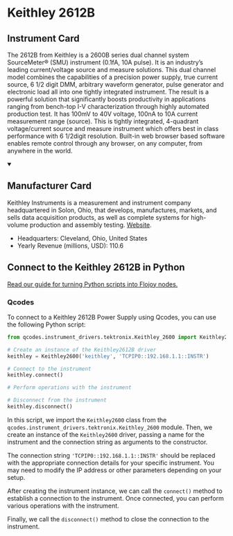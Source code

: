 
# Keithley 2612B

## Instrument Card

The 2612B from Keithley is a 2600B series dual channel system SourceMeter® (SMU) instrument (0.1fA, 10A pulse). It is an industry’s leading current/voltage source and measure solutions. This dual channel model combines the capabilities of a precision power supply, true current source, 6 1/2 digit DMM, arbitrary waveform generator, pulse generator and electronic load all into one tightly integrated instrument. The result is a powerful solution that significantly boosts productivity in applications ranging from bench-top I-V characterization through highly automated production test. It has 100mV to 40V voltage, 100nA to 10A current measurement range (source). This is tightly integrated, 4-quadrant voltage/current source and measure instrument which offers best in class performance with 6 1/2digit resolution. Built-in web browser based software enables remote control through any browser, on any computer, from anywhere in the world.

<details open>
<summary><h2>Manufacturer Card</h2></summary>
Keithley Instruments is a measurement and instrument company headquartered in Solon, Ohio, that develops, manufactures, markets, and sells data acquisition products, as well as complete systems for high-volume production and assembly testing. <a href=https://www.tek.com/en>Website</a>.

<ul>
  <li>Headquarters: Cleveland, Ohio, United States</li>
  <li>Yearly Revenue (millions, USD): 110.6</li>
</ul>
</details>

## Connect to the Keithley 2612B in Python

[Read our guide for turning Python scripts into Flojoy nodes.](https://docs.flojoy.ai/custom-nodes/creating-custom-node/)


### Qcodes

To connect to a Keithley 2612B Power Supply using Qcodes, you can use the following Python script:

```python
from qcodes.instrument_drivers.tektronix.Keithley_2600 import Keithley2600

# Create an instance of the Keithley2612B driver
keithley = Keithley2600('keithley', 'TCPIP0::192.168.1.1::INSTR')

# Connect to the instrument
keithley.connect()

# Perform operations with the instrument

# Disconnect from the instrument
keithley.disconnect()
```

In this script, we import the `Keithley2600` class from the `qcodes.instrument_drivers.tektronix.Keithley_2600` module. Then, we create an instance of the `Keithley2600` driver, passing a name for the instrument and the connection string as arguments to the constructor.

The connection string `'TCPIP0::192.168.1.1::INSTR'` should be replaced with the appropriate connection details for your specific instrument. You may need to modify the IP address or other parameters depending on your setup.

After creating the instrument instance, we can call the `connect()` method to establish a connection to the instrument. Once connected, you can perform various operations with the instrument.

Finally, we call the `disconnect()` method to close the connection to the instrument.

